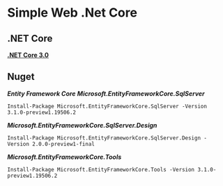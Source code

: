 # Simple Web .Net Core
## .NET Core
**[.NET Core 3.0](https://dotnet.microsoft.com/download/dotnet-core/3.0)**
## Nuget
***Entity Framework Core***
***Microsoft.EntityFrameworkCore.SqlServer***
```
Install-Package Microsoft.EntityFrameworkCore.SqlServer -Version 3.1.0-preview1.19506.2
```
***Microsoft.EntityFrameworkCore.SqlServer.Design***

```
Install-Package Microsoft.EntityFrameworkCore.SqlServer.Design -Version 2.0.0-preview1-final
```
***Microsoft.EntityFrameworkCore.Tools***
```
Install-Package Microsoft.EntityFrameworkCore.Tools -Version 3.1.0-preview1.19506.2
```
